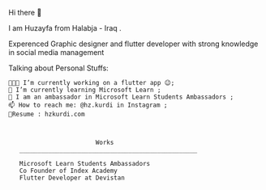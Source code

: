  Hi there 👋

I am Huzayfa from Halabja - Iraq .


Experenced Graphic designer and flutter developer with strong knowledge in social media management



Talking about Personal Stuffs:

    👨🏽‍💻 I’m currently working on a flutter app 😉;
    🌱 I’m currently learning Microsoft Learn ;
    💬 I am an ambassador in Microsoft Learn Students Ambassadors ;
    📫 How to reach me: @hz.kurdi in Instagram ;
    📝Resume : hzkurdi.com 



                            Works 
       _________________________________________________
       
       Microsoft Learn Students Ambassadors 
       Co Founder of Index Academy 
       Flutter Developer at Devistan 
       
       
       
       
       
<!--
**HzKurdi/hzkurdi** is a ✨ _special_ ✨ repository because its `README.md` (this file) appears on your GitHub profile.

Here are some ideas to get you started:

- 🔭 I’m currently working on ...
- 🌱 I’m currently learning ...
- 👯 I’m looking to collaborate on ...
- 🤔 I’m looking for help with ...
- 💬 Ask me about ...
- 📫 How to reach me: ...
- 😄 Pronouns: ...
- ⚡ Fun fact: ...
-->
